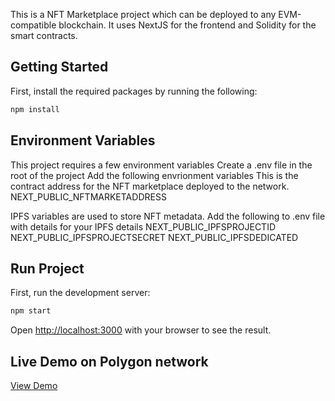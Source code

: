 This is a NFT Marketplace project which can be deployed to any EVM-compatible blockchain.
It uses NextJS for the frontend and Solidity for the smart contracts.

## Getting Started

First, install the required packages by running the following:

```bash
npm install
```
## Environment Variables
This project requires a few environment variables
Create a .env file in the root of the project
Add the following envrionment variables
This is the contract address for the NFT marketplace deployed to the network.
NEXT_PUBLIC_NFTMARKETADDRESS

IPFS variables are used to store NFT metadata. Add the following to .env file with details for your IPFS details
NEXT_PUBLIC_IPFSPROJECTID
NEXT_PUBLIC_IPFSPROJECTSECRET 
NEXT_PUBLIC_IPFSDEDICATED

## Run Project

First, run the development server:
```bash
npm start
```
Open [http://localhost:3000](http://localhost:3000) with your browser to see the result.

## Live Demo on Polygon network
[View Demo](https://nft-marketplace-tunde.herokuapp.com/)
